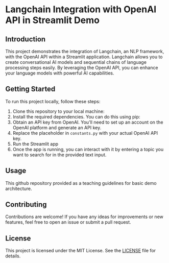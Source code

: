 # Langchain Integration with OpenAI API in Streamlit Demo

## Introduction
This project demonstrates the integration of Langchain, an NLP framework, with the OpenAI API within a Streamlit application. Langchain allows you to create conversational AI models and sequential chains of language processing steps easily. By leveraging the OpenAI API, you can enhance your language models with powerful AI capabilities.

## Getting Started
To run this project locally, follow these steps:

1. Clone this repository to your local machine:
2. Install the required dependencies. You can do this using pip:
3. Obtain an API key from OpenAI. You'll need to set up an account on the OpenAI platform and generate an API key.
4. Replace the placeholder in `constants.py` with your actual OpenAI API key.
5. Run the Streamlit app
6. Once the app is running, you can interact with it by entering a topic you want to search for in the provided text input.

## Usage
This github repository provided as a teaching guidelines for basic demo architecture.

## Contributing
Contributions are welcome! If you have any ideas for improvements or new features, feel free to open an issue or submit a pull request.

## License
This project is licensed under the MIT License. See the [LICENSE](LICENSE) file for details.



